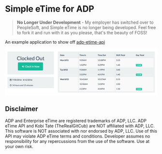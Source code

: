 # Simple eTime for ADP


> **No Longer Under Development** - My employer has switched over to PeopleSoft, and Simple eTime
is no longer being developed. Feel free to fork it and run with it as you please, that's the beauty
of FOSS!

An example application to show off [adp-etime-api](http://github.com/therealgitcub/adp-etime-api)

![Screenshot](assets/screenshot.png)

## Disclaimer
ADP and Enterprise eTime are registered trademarks of ADP, LLC. ADP eTime 
API and Kobi Tate (TheRealGitCub) are NOT affiliated with ADP, LLC. This 
software is NOT associated with nor endorsed by ADP, LLC. Use of this API 
may violate ADP eTime terms and conditions. Developer assumes no 
responsibility for any repercussions from the use of the software. 
Use at your own risk.
